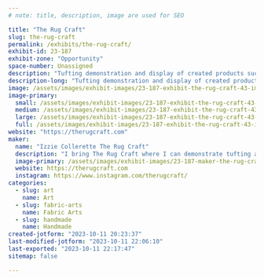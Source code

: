 ```yaml
---
# note: title, description, image are used for SEO

title: "The Rug Craft"
slug: the-rug-craft
permalink: /exhibits/the-rug-craft/
exhibit-id: 23-187
exhibit-zone: "Opportunity"
space-number: Unassigned
description: "Tufting demonstration and display of created products such as keychains, coasters, magnets, and rugs"
description-long: "Tufting demonstration and display of created products such as keychains, coasters, magnets, and rugs"
image: /assets/images/exhibit-images/23-187-exhibit-the-rug-craft-43-img-4599-original-6276-large.jpg
image-primary: 
  small: /assets/images/exhibit-images/23-187-exhibit-the-rug-craft-43-img-4599-original-6276-small.jpg
  medium: /assets/images/exhibit-images/23-187-exhibit-the-rug-craft-43-img-4599-original-6276-medium.jpg
  large: /assets/images/exhibit-images/23-187-exhibit-the-rug-craft-43-img-4599-original-6276-large.jpg
  full: /assets/images/exhibit-images/23-187-exhibit-the-rug-craft-43-img-4599-original-6276-full.jpg
website: "https://therugcraft.com"
maker: 
  name: "Izzie Collerette The Rug Craft"
  description: "I bring The Rug Craft where I can demonstrate tufting and show a variety of products."
  image-primary: /assets/images/exhibit-images/23-187-maker-the-rug-craft-img-4599-original-medium.jpg
  website: https://therugcraft.com
  instagram: https://www.instagram.com/therugcraft/
categories: 
  - slug: art
    name: Art
  - slug: fabric-arts
    name: Fabric Arts
  - slug: handmade
    name: Handmade
created-jotform: "2023-10-11 20:23:37"
last-modified-jotform: "2023-10-11 22:06:10"
last-exported: "2023-10-11 22:17:47"
sitemap: false

---
```

